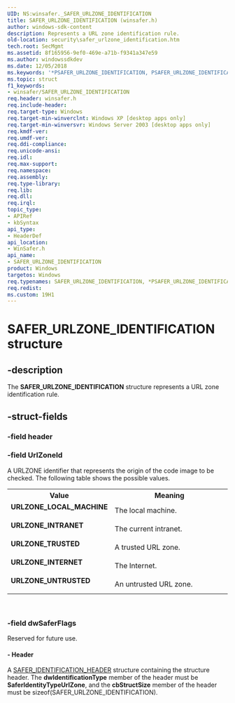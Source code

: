 ```yaml
---
UID: NS:winsafer._SAFER_URLZONE_IDENTIFICATION
title: SAFER_URLZONE_IDENTIFICATION (winsafer.h)
author: windows-sdk-content
description: Represents a URL zone identification rule.
old-location: security\safer_urlzone_identification.htm
tech.root: SecMgmt
ms.assetid: 8f165956-9ef0-469e-a71b-f9341a347e59
ms.author: windowssdkdev
ms.date: 12/05/2018
ms.keywords: '*PSAFER_URLZONE_IDENTIFICATION, PSAFER_URLZONE_IDENTIFICATION, PSAFER_URLZONE_IDENTIFICATION structure pointer [Security], SAFER_URLZONE_IDENTIFICATION, SAFER_URLZONE_IDENTIFICATION structure [Security], URLZONE_INTERNET, URLZONE_INTRANET, URLZONE_LOCAL_MACHINE, URLZONE_TRUSTED, URLZONE_UNTRUSTED, _mnp_safer_urlzone_identification, security.safer_urlzone_identification, winsafer/PSAFER_URLZONE_IDENTIFICATION, winsafer/SAFER_URLZONE_IDENTIFICATION'
ms.topic: struct
f1_keywords:
- winsafer/SAFER_URLZONE_IDENTIFICATION
req.header: winsafer.h
req.include-header: 
req.target-type: Windows
req.target-min-winverclnt: Windows XP [desktop apps only]
req.target-min-winversvr: Windows Server 2003 [desktop apps only]
req.kmdf-ver: 
req.umdf-ver: 
req.ddi-compliance: 
req.unicode-ansi: 
req.idl: 
req.max-support: 
req.namespace: 
req.assembly: 
req.type-library: 
req.lib: 
req.dll: 
req.irql: 
topic_type:
- APIRef
- kbSyntax
api_type:
- HeaderDef
api_location:
- WinSafer.h
api_name:
- SAFER_URLZONE_IDENTIFICATION
product: Windows
targetos: Windows
req.typenames: SAFER_URLZONE_IDENTIFICATION, *PSAFER_URLZONE_IDENTIFICATION
req.redist: 
ms.custom: 19H1
---
```


# SAFER_URLZONE_IDENTIFICATION structure


## -description


The <b>SAFER_URLZONE_IDENTIFICATION</b> structure represents a URL zone identification rule.


## -struct-fields




### -field header

 


### -field UrlZoneId

A URLZONE identifier that represents the origin of the code image to be checked. The following table shows the possible values.

<table>
<tr>
<th>Value</th>
<th>Meaning</th>
</tr>
<tr>
<td width="40%"><a id="URLZONE_LOCAL_MACHINE"></a><a id="urlzone_local_machine"></a><dl>
<dt><b>URLZONE_LOCAL_MACHINE</b></dt>
</dl>
</td>
<td width="60%">
The local machine. 

</td>
</tr>
<tr>
<td width="40%"><a id="URLZONE_INTRANET"></a><a id="urlzone_intranet"></a><dl>
<dt><b>URLZONE_INTRANET</b></dt>
</dl>
</td>
<td width="60%">
The current intranet.

</td>
</tr>
<tr>
<td width="40%"><a id="URLZONE_TRUSTED"></a><a id="urlzone_trusted"></a><dl>
<dt><b>URLZONE_TRUSTED</b></dt>
</dl>
</td>
<td width="60%">
A trusted URL zone.

</td>
</tr>
<tr>
<td width="40%"><a id="URLZONE_INTERNET"></a><a id="urlzone_internet"></a><dl>
<dt><b>URLZONE_INTERNET</b></dt>
</dl>
</td>
<td width="60%">
The Internet.

</td>
</tr>
<tr>
<td width="40%"><a id="URLZONE_UNTRUSTED"></a><a id="urlzone_untrusted"></a><dl>
<dt><b>URLZONE_UNTRUSTED</b></dt>
</dl>
</td>
<td width="60%">
An untrusted URL zone.

</td>
</tr>
</table>
 


### -field dwSaferFlags

Reserved for future use.


#### - Header

A <a href="https://docs.microsoft.com/windows/desktop/api/winsafer/ns-winsafer-safer_identification_header">SAFER_IDENTIFICATION_HEADER</a> structure containing the structure header. The <b>dwIdentificationType</b> member of the header must be <b>SaferIdentityTypeUrlZone</b>, and the <b>cbStructSize</b> member of the header must be sizeof(SAFER_URLZONE_IDENTIFICATION).

